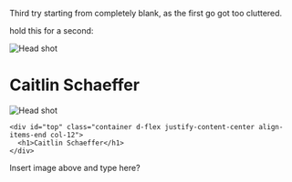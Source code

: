 Third try starting from completely blank, as the first go got too cluttered.


hold this for a second:

  
  <div class="container d-flex justify-content-center" id="contact-card-wrapper">
    <div class=”row”>
      <div class=”col”>
        <div class="row" id="topSection">
          <div class="col-12 justify-content-center">
            <img id="headShot" src="./docs/assets/css/headShotA.JPG" alt="Head shot" class="rounded-circle">
          </div>
        </div>
        <div class="row" id="bottomSection">
          <div class="col justify-content-center">
            <h1>Caitlin Schaeffer</h1>
          </div>
        </div>
      </div>
    </div>
  </div>


<div id = "contact-card-wrapper" class = "container d-flex flex-column justify-content-center col-12 vh-100">
  <div class="flex-row justify-content-center">
    <div class="col">
      <div id="topImageBox" class="container fixed-top p-5 d-flex align-items-top justify-content-center col-12">
      <img id="headShot" src="./docs/assets/css/headShotA.JPG" alt="Head shot">
      </div>

    <div id="top" class="container d-flex justify-content-center align-items-end col-12">
      <h1>Caitlin Schaeffer</h1>
    </div>
  </div>
  <div class=”row”>
		<div class= "container d-flex justify-content-center col-12">
			<!-- start html content -->
      <p>
        Insert image above and type here?
      </p>
		</div>
	</div>
  </div>
</div>
